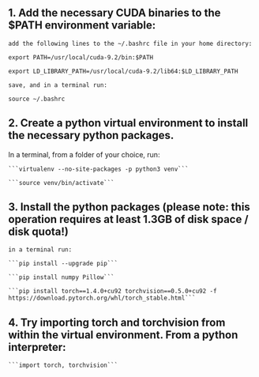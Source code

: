    
## 1. Add the necessary CUDA binaries to the $PATH environment variable:

    add the following lines to the ~/.bashrc file in your home directory:

    export PATH=/usr/local/cuda-9.2/bin:$PATH

    export LD_LIBRARY_PATH=/usr/local/cuda-9.2/lib64:$LD_LIBRARY_PATH
    
    save, and in a terminal run:
    
    source ~/.bashrc

## 2. Create a python virtual environment to install the necessary python packages.
In a terminal, from a folder of your choice, run:

    ```virtualenv --no-site-packages -p python3 venv```
    
    ```source venv/bin/activate```

## 3. Install the python packages (please note: this operation requires at least 1.3GB of disk space / disk quota!)

    in a terminal run:
    
    ```pip install --upgrade pip```
    
    ```pip install numpy Pillow```
    
    ```pip install torch==1.4.0+cu92 torchvision==0.5.0+cu92 -f https://download.pytorch.org/whl/torch_stable.html```
    

## 4. Try importing torch and torchvision from within the virtual environment. From a python interpreter:

    ```import torch, torchvision```
